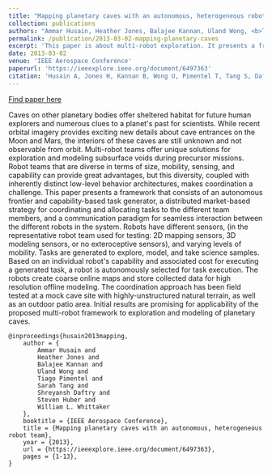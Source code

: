 ```yaml
---
title: "Mapping planetary caves with an autonomous, heterogeneous robot team"
collection: publications
authors: "Ammar Husain, Heather Jones, Balajee Kannan, Uland Wong, <b>Tiago Pimentel</b>, Sarah Tang, Shreyansh Daftry, Steven Huber, William L. Whittaker"
permalink: /publication/2013-03-02-mapping-planetary-caves
excerpt: 'This paper is about multi-robot exploration. It presents a framework for coordinating and allocating tasks to an heterogeneous group of robots.'
date: 2013-03-02
venue: 'IEEE Aerospace Conference'
paperurl: 'https://ieeexplore.ieee.org/document/6497363'
citation: 'Husain A, Jones H, Kannan B, Wong U, Pimentel T, Tang S, Daftry S, Huber S, Whittaker WL. Mapping planetary caves with an autonomous, heterogeneous robot team. In: IEEE Aerospace Conference, 2013 Mar 2 (pp. 1-13). IEEE.'
---
```


<a href='https://ieeexplore.ieee.org/document/6497363'>Find paper here</a>

Caves on other planetary bodies offer sheltered habitat for future human explorers and numerous clues to a planet&apos;s past for scientists. While recent orbital imagery provides exciting new details about cave entrances on the Moon and Mars, the interiors of these caves are still unknown and not observable from orbit. Multi-robot teams offer unique solutions for exploration and modeling subsurface voids during precursor missions. Robot teams that are diverse in terms of size, mobility, sensing, and capability can provide great advantages, but this diversity, coupled with inherently distinct low-level behavior architectures, makes coordination a challenge. This paper presents a framework that consists of an autonomous frontier and capability-based task generator, a distributed market-based strategy for coordinating and allocating tasks to the different team members, and a communication paradigm for seamless interaction between the different robots in the system. Robots have different sensors, (in the representative robot team used for testing: 2D mapping sensors, 3D modeling sensors, or no exteroceptive sensors), and varying levels of mobility. Tasks are generated to explore, model, and take science samples. Based on an individual robot&apos;s capability and associated cost for executing a generated task, a robot is autonomously selected for task execution. The robots create coarse online maps and store collected data for high resolution offline modeling. The coordination approach has been field tested at a mock cave site with highly-unstructured natural terrain, as well as an outdoor patio area. Initial results are promising for applicability of the proposed multi-robot framework to exploration and modeling of planetary caves.

```
@inproceedings{husain2013mapping,
    author = {
        Ammar Husain and
        Heather Jones and
        Balajee Kannan and
        Uland Wong and
        Tiago Pimentel and
        Sarah Tang and
        Shreyansh Daftry and
        Steven Huber and
        William L. Whittaker
    },
    booktitle = {IEEE Aerospace Conference},
    title = {Mapping planetary caves with an autonomous, heterogeneous robot team},
    year = {2013},
    url = {https://ieeexplore.ieee.org/document/6497363},
    pages = {1-13},
}
```